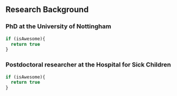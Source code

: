 ## Research Background


### PhD at the University of Nottingham

```javascript
if (isAwesome){
  return true
}
```

### Postdoctoral researcher at the Hospital for Sick Children

```javascript
if (isAwesome){
  return true
}
```
